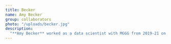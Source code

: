 ```yaml
---
title: Becker
name: Amy Becker
group: collaborators
photo: "/uploads/becker.jpg"
description:
  "**Amy Becker** worked as a data scientist with MGGG from 2019-21 on areas relevant to her interests in algorithm design, combinatorial optimization, and computing for social change.  Before joining the group, Amy earned a PhD in Computer Science from Brown University, specializing in graph algorithms.\n"
---
```

